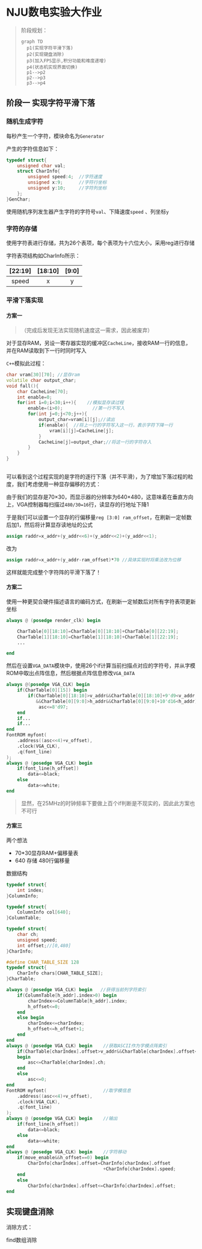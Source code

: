 # NJU数电实验大作业

>阶段规划：
>
>```mermaid
>graph TD
>	p1(实现字符平滑下落)
>	p2(实现键盘消除)
>	p3(加入FPS显示,积分功能和难度递增)
>	p4(状态机实现界面切换)
>	p1-->p2
>	p2-->p3
>	p3-->p4
>```
>

 

## 阶段一 实现字符平滑下落

### 随机生成字符

每秒产生一个字符，模块命名为`Generator`

产生的字符信息如下：

```c++
typedef struct{
    unsigned char val;
    struct CharInfo{
        unsigned speed:4;  //字符速度
        unsigned x:9;	   //字符行坐标
        unsigned y:10;	   //字符列坐标
    };
}GenChar;
```

使用随机序列发生器产生字符的字符号`val`、下降速度`speed` 、列坐标`y`

### 字符的存储

使用字符表进行存储，共为26个表项，每个表项为十六位大小，采用reg进行存储

字符表项结构如CharInfo所示：

| [22:19] | [18:10] | [9:0] |
| :-----: | :-----: | :---: |
|  speed  |    x    |   y   |



### 平滑下落实现

#### 方案一

> （完成后发现无法实现随机速度这一需求，因此被废弃）

对于显存RAM，另设一寄存器实现的缓冲区`CacheLine`，接收RAM一行的信息，并在RAM读取到下一行时同时写入

`C++`模拟此过程：

```c++
char vram[30][70]; //显存ram
volatile char output_char;
void fall(){
    char CacheLine[70];
    int enable=0;
    for(int i=0;i<30;i++){    //模拟显存读过程
       	enable=(i>0);  			//第一行不写入
        for(int j=0;j<70;j++){
            output_char=vram[i][j];//读出
            if(enable){  //将上一行的字符写入这一行，表示字符下降一行
                vram[i][j]=CacheLine[j];
            }
            CacheLine[j]=output_char;//将这一行的字符存入
        }
    }
}
    
```

可以看到这个过程实现的是字符的逐行下落（并不平滑），为了增加下落过程的粒度，我们考虑使用一种显存偏移的方式：

由于我们的显存是70×30，而显示器的分辨率为640×480，这意味着在垂直方向上，VGA控制器每扫描过`480/30=16`行，读显存的行地址下降1

于是我们可以设置一个显存的行偏移量`reg [3:0] ram_offset`，在刷新一定帧数后加1，然后将计算显存读地址的公式

```verilog
assign raddr=x_addr+(y_addr<<6)+(y_addr<<2)+(y_addr<<1);
```

改为

```verilog
assign raddr=x_addr+(y_addr-ram_offset)*70 //具体实现时将乘法改为位移
```

这样就能完成整个字符阵的平滑下落了！

#### 方案二

使用一种更契合硬件描述语言的编码方式，在刷新一定帧数后对所有字符表项更新坐标

```verilog
always @ (posedge render_clk) begin

    CharTable[0][18:10]=CharTable[0][18:10]+CharTable[0][22:19]; 
    CharTable[1][18:10]=CharTable[1][18:10]+CharTable[1][22:19]; 
	...

end
```

然后在设置`VGA_DATA`模块中，使用26个if计算当前扫描点对应的字符号，并从字模ROM中取出点阵信息，然后根据点阵信息修改`VGA_DATA`

```verilog
always @(posedge VGA_CLK) begin
    if(CharTable[0][15]) begin
        if(CharTable[0][18:10]>v_addr&&CharTable[0][18:10]+9'd9<v_addr
           &&CharTable[0][9:0]>h_addr&&CharTable[0][9:0]+10'd16<h_addr)
            asc<=8'd97;
    end
    if...
    if...
end
FontROM myfont(
    .address((asc<<4)+v_offset),
    .clock(VGA_CLK),
	.q(font_line)
); 
always @ (posedge VGA_CLK) begin
    if(font_line[h_offset])
        data<=black;
    else 
        data<=white;
end
```

> 显然，在25MHz的时钟频率下要做上百个if判断是不现实的，因此此方案也不可行

#### 方案三

两个想法  

- 70*30显存RAM+偏移量表
- 640 存储 480行偏移量

数据结构

```c++
typedef struct{
    int index;
}ColumnInfo;

typedef struct{
	ColumnInfo col[640];    
}ColumnTable;

typedef struct{
    char ch;
    unsigned speed;
    int offset;//[0,480]
}CharInfo;

#define CHAR_TABLE_SIZE 128
typedef struct{
    CharInfo chars[CHAR_TABLE_SIZE];
}CharTable;
```



```verilog
always @ (posedge VGA_CLK) begin   //获得当前列字符索引
    if(ColumnTable[h_addr].index>0) begin
        charIndex<=ColumnTable[h_addr].index;
        h_offset<=0;
    end
    else begin
        charIndex<=charIndex;
		h_offset<=h_offset+1;
    end
end
always @ (posedge VGA_CLK) begin 	//获取ASCII作为字模点阵索引
    if(CharTable[charIndex].offset>v_addr&&CharTable[charIndex].offset<v_addr+16)
    begin
        asc<=CharTable[charIndex].ch;	       	    
    end
    else 
        asc<=0;
end
FontROM myfont(						//取字模信息
	.address((asc<<4)+v_offset),
    .clock(VGA_CLK),
	.q(font_line)
);
always @ (posedge VGA_CLK) begin	//输出
    if(font_line[h_offset])
        data<=black;
    else
        data<=white;
end
always @ (posedge VGA_CLK) begin    //字符移动
    if(move_enable&&h_offset==0) begin
        CharInfo[charIndex].offset=CharInfo[charIndex].offset
        							+CharInfo[charIndex].speed;
    end
    else 
        CharInfo[charIndex].offset<=CharInfo[charIndex].offset;
end
```





## 实现键盘消除


消除方式：

find数组消除
